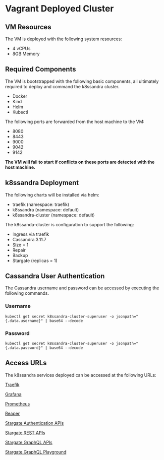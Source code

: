 # Vagrant Deployed Cluster

## VM Resources

The VM is deployed with the following system resources:

* 4 vCPUs
* 8GB Memory

## Required Components

The VM is bootstrapped with the following basic components, all ultimately required to deploy and command the k8ssandra cluster.

* Docker
* Kind
* Helm
* Kubectl

The following ports are forwarded from the host machine to the VM:

* 8080
* 8443
* 9000
* 9042
* 9142

**The VM will fail to start if conflicts on these ports are detected with the host machine.**

## k8ssandra Deployment

The following charts will be installed via helm:

* traefik (namespace: traefik)
* k8ssandra (namespace: default)
* k8ssandra-cluster (namespace: default)

The k8ssanda-cluster is configuration to support the following:

* Ingress via traefik
* Cassandra 3.11.7
* Size = 1
* Repair
* Backup
* Stargate (replicas = 1)

## Cassandra User Authentication

The Cassandra username and password can be accessed by executing the following commands.

### Username

```
kubectl get secret k8ssandra-cluster-superuser -o jsonpath="{.data.username}" | base64 --decode
```

### Password

```
kubectl get secret k8ssandra-cluster-superuser -o jsonpath="{.data.password}" | base64 --decode
```

## Access URLs

The k8ssandra services deployed can be accessed at the following URLs:

[Traefik](http://127.0.0.1.nip.io:9000/dashboard/#/)

[Grafana](http://grafana.127.0.0.1.nip.io:8080/)

[Prometheus](http://prometheus.127.0.0.1.nip.io:8080/)

[Reaper](http://repair.127.0.0.1.nip.io:8080/webui/)

[Stargate Authentication APIs](http://auth.127.0.0.1.nip.io:8080)

[Stargate REST APIs](http://auth.127.0.0.1.nip.io:8080)

[Stargate GraphQL APIs](http://graphql.127.0.0.1.nip.io:8080/)

[Stargate GraphQL Playground](http://graphql.127.0.0.1.nip.io:8080/playground)

